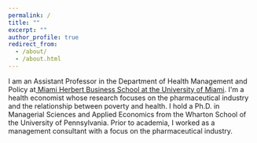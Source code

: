 ```yaml
---
permalink: /
title: ""
excerpt: ""
author_profile: true
redirect_from: 
  - /about/
  - /about.html
---
```


I am an Assistant Professor in the Department of Health Management and Policy at[ Miami Herbert Business School at the University of Miami](https://www.bus.miami.edu/). I'm a health economist whose research focuses on the pharmaceutical industry and the relationship between poverty and health. I hold a Ph.D. in Managerial Sciences and Applied Economics from the Wharton School of the University of Pennsylvania. Prior to academia, I worked as a management consultant with a focus on the pharmaceutical industry. 



